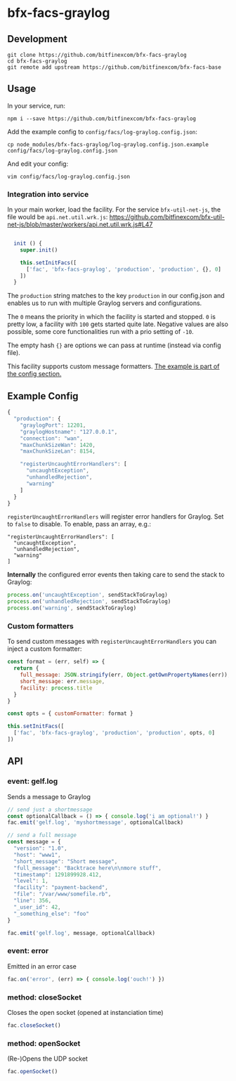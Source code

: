 # bfx-facs-graylog

## Development

```
git clone https://github.com/bitfinexcom/bfx-facs-graylog
cd bfx-facs-graylog
git remote add upstream https://github.com/bitfinexcom/bfx-facs-base

```

## Usage

In your service, run:

```
npm i --save https://github.com/bitfinexcom/bfx-facs-graylog
```

Add the example config to `config/facs/log-graylog.config.json`:

```
cp node_modules/bfx-facs-graylog/log-graylog.config.json.example config/facs/log-graylog.config.json
```

And edit your config:

```
vim config/facs/log-graylog.config.json
```

### Integration into service

In your main worker, load the facility. For the service `bfx-util-net-js`, the file would be `api.net.util.wrk.js`: https://github.com/bitfinexcom/bfx-util-net-js/blob/master/workers/api.net.util.wrk.js#L47

```js

  init () {
    super.init()

    this.setInitFacs([
      ['fac', 'bfx-facs-graylog', 'production', 'production', {}, 0]
    ])
  }

```

The `production` string matches to the key `production` in our config.json and enables us to run with multiple Graylog servers and configurations.

The `0` means the priority in which the facility is started and stopped. `0` is pretty low, a facility with `100` gets started quite late. Negative values are also possible, some core functionalities run with a prio setting of `-10`.

The empty hash `{}` are options we can pass at runtime (instead via config file).

This facility supports custom message formatters. [The example is part of the config section.](#custom-formatters)

## Example Config

```js
{
  "production": {
    "graylogPort": 12201,
    "graylogHostname": "127.0.0.1",
    "connection": "wan",
    "maxChunkSizeWan": 1420,
    "maxChunkSizeLan": 8154,

    "registerUncaughtErrorHandlers": [
      "uncaughtException",
      "unhandledRejection",
      "warning"
    ]
  }
}

```

`registerUncaughtErrorHandlers` will register error handlers for Graylog.
Set to `false` to disable. To enable, pass an array, e.g.:

```
"registerUncaughtErrorHandlers": [
  "uncaughtException",
  "unhandledRejection",
  "warning"
]
```

**Internally** the configured error events then taking care to send the stack to Graylog:

```js
process.on('uncaughtException', sendStackToGraylog)
process.on('unhandledRejection', sendStackToGraylog)
process.on('warning', sendStackToGraylog)

```

### Custom formatters

To send custom messages with `registerUncaughtErrorHandlers` you can inject a custom formatter:

```js
const format = (err, self) => {
  return {
    full_message: JSON.stringify(err, Object.getOwnPropertyNames(err)),
    short_message: err.message,
    facility: process.title
  }
}

const opts = { customFormatter: format }

this.setInitFacs([
  ['fac', 'bfx-facs-graylog', 'production', 'production', opts, 0]
])

```

## API

### event: gelf.log

Sends a message to Graylog

```js
// send just a shortmessage
const optionalCallback = () => { console.log('i am optional!') }
fac.emit('gelf.log', 'myshortmessage', optionalCallback)

// send a full message
const message = {
  "version": "1.0",
  "host": "www1",
  "short_message": "Short message",
  "full_message": "Backtrace here\n\nmore stuff",
  "timestamp": 1291899928.412,
  "level": 1,
  "facility": "payment-backend",
  "file": "/var/www/somefile.rb",
  "line": 356,
  "_user_id": 42,
  "_something_else": "foo"
}

fac.emit('gelf.log', message, optionalCallback)
```

### event: error

Emitted in an error case

```js
fac.on('error', (err) => { console.log('ouch!') })

```

### method: closeSocket

Closes the open socket (opened at instanciation time)

```js
fac.closeSocket()
```

### method: openSocket

(Re-)Opens the UDP socket

```js
fac.openSocket()
```
